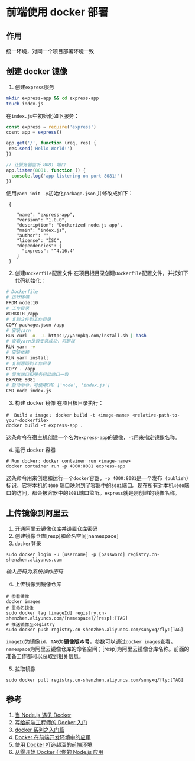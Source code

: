 # 前端使用 docker 部署

## 作用

统一环境，对同一个项目部署环境一致

## 创建 docker 镜像

1. 创建`express`服务

```bash
mkdir express-app && cd express-app
touch index.js
```

在`index.js`中初始化如下服务：

```js
const express = require('express')
cosnt app = express()

app.get('/', function (req, res) {
 res.send('Hello World!')
})

// 让服务器监听 8081 端口
app.listen(8081, function () {
  console.log('app listening on port 8081!')
})
```

使用`yarn init -y`初始化`package.json`,并修改成如下：

```
 {

    "name": "express-app",
    "version": "1.0.0",
    "description": "Dockerized node.js app",
    "main": "index.js",
    "author": "",
    "license": "ISC",
    "dependencies": {
      "express": "^4.16.4"
    }
 }
```

2. 创建`Dockerfile`配置文件
   在项目根目录创建`Dockerfile`配置文件，并按如下代码初始化：

```bash
# Dockerfile
# 运行环境
FROM node:10
# 工作目录
WORKDIR /app
# 复制文件到工作目录
COPY package.json /app
# 安装yarn
RUN curl -o- -L https://yarnpkg.com/install.sh | bash
# 查看yarn是否安装成功，可删掉
RUN yarn -v
# 安装依赖
RUN yarn install
# 复制源码到工作目录
COPY . /app
# 导出端口和服务启动端口一致
EXPOSE 8081
# 启动命令，可使用CMD ['node', 'index.js']
CMD node index.js
```

3. 构建 docker 镜像
   在项目根目录执行：

```shell
#  Build a image： docker build -t <image-name> <relative-path-to-your-dockerfile>
docker build -t express-app .
```

这条命令在宿主机创建一个名为`express-app`的镜像，`-t`用来指定镜像名称。

4. 运行 docker 容器

```
# Run docker: docker container run <image-name>
docker container run -p 4000:8081 express-app
```

这条命令用来创建和运行一个`docker`容器，`-p 4000:8081`是一个发布（`publish`）标识，它将本机的`4000` 端口映射到了容器中的`8081`端口。现在所有对本机`4000`端口的访问，都会被容器中的`8081`端口监听。`express`就是刚创建的镜像名称。

## 上传镜像到阿里云

1. 开通阿里云镜像仓库并设置仓库密码
2. 创建镜像仓库[resp]和命名空间[namespace]
3. `docker`登录

```shell
sudo docker login -u [username] -p [password] registry.cn-shenzhen.aliyuncs.com
```

_输入密码为系统操作密码_

4. 上传镜像到镜像仓库

```shell
# 参看镜像
docker images
# 重命名镜像
sudo docker tag [imageId] registry.cn-shenzhen.aliyuncs.com/[namespace]/[resp]:[TAG]
# 推送镜像至Registry
sudo docker push registry.cn-shenzhen.aliyuncs.com/sunyxq/fly:[TAG]
```

`imageId`为镜像`id`，`TAG`为**镜像版本号**，参数可以通过`docker images`查看。`namespace`为阿里云镜像仓库的命名空间；[resp]为阿里云镜像仓库名称。前面的准备工作都可以获取到相关信息。

5. 拉取镜像

```
sudo docker pull registry.cn-shenzhen.aliyuncs.com/sunyxq/fly:[TAG]
```

## 参考

1. [当 Node.js 遇见 Docker](https://blog.fundebug.com/2017/03/27/nodejs-docker/)
2. [写给前端工程师的 Docker 入门](https://segmentfault.com/a/1190000019898011)
3. [docker 系列之入门篇](https://www.jianshu.com/p/a5ea2ff60594)
4. [Docker 在前端开发环境中的应用](https://zhuanlan.zhihu.com/p/33365859)
5. [使用 Docker 打造超溜的前端环境](https://github.com/axetroy/blog/issues/178)
6. [从零开始 Docker 化你的 Node.js 应用](https://juejin.im/post/5b2cb6986fb9a00e3a5aa279)
